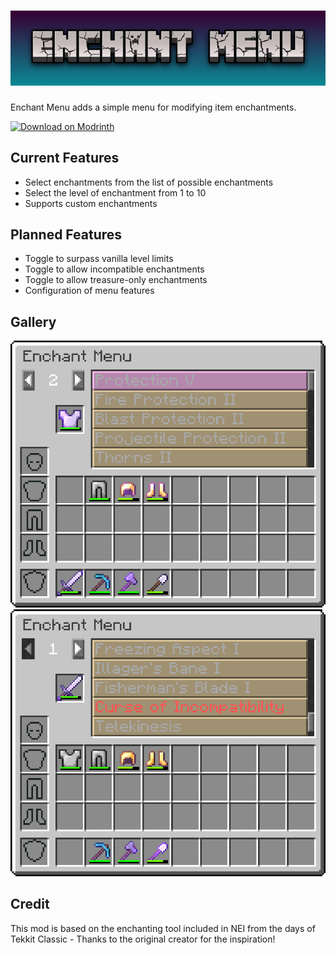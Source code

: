 # ![Enchant Menu](./assets/icons/long-rect.png)

Enchant Menu adds a simple menu for modifying item enchantments.

[![Download on Modrinth](https://github.com/modrinth/art/raw/main/Branding/Badge/badge-dark__184x72.png)](https://modrinth.com/mod/enchant-menu)

## Current Features
- Select enchantments from the list of possible enchantments
- Select the level of enchantment from 1 to 10
- Supports custom enchantments

## Planned Features
- Toggle to surpass vanilla level limits
- Toggle to allow incompatible enchantments
- Toggle to allow treasure-only enchantments
- Configuration of menu features

## Gallery

![Item with enchantments](./assets/screenshots/item-with-enchantment.png)
![Custom enchantments](./assets/screenshots/custom-enchantments.png)

## Credit

This mod is based on the enchanting tool included in NEI from the days of Tekkit Classic - Thanks to the original
creator for the inspiration!
